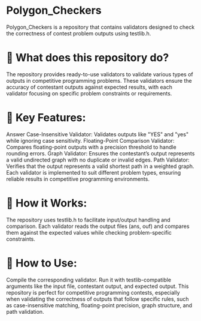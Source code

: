 # Polygon_Checkers
Polygon_Checkers is a repository that contains validators designed to check the correctness of contest problem outputs using testlib.h.

# 🔹 What does this repository do?
The repository provides ready-to-use validators to validate various types of outputs in competitive programming problems. These validators ensure the accuracy of contestant outputs against expected results, with each validator focusing on specific problem constraints or requirements.

# 🔹 Key Features:
Answer Case-Insensitive Validator: Validates outputs like "YES" and "yes" while ignoring case sensitivity.
Floating-Point Comparison Validator: Compares floating-point outputs with a precision threshold to handle rounding errors.
Graph Validator: Ensures the contestant’s output represents a valid undirected graph with no duplicate or invalid edges.
Path Validator: Verifies that the output represents a valid shortest path in a weighted graph.
Each validator is implemented to suit different problem types, ensuring reliable results in competitive programming environments.

# 🔹 How it Works:
The repository uses testlib.h to facilitate input/output handling and comparison. Each validator reads the output files (ans, ouf) and compares them against the expected values while checking problem-specific constraints.

# 🔹 How to Use:
Compile the corresponding validator.
Run it with testlib-compatible arguments like the input file, contestant output, and expected output.
This repository is perfect for competitive programming contests, especially when validating the correctness of outputs that follow specific rules, such as case-insensitive matching, floating-point precision, graph structure, and path validation.
